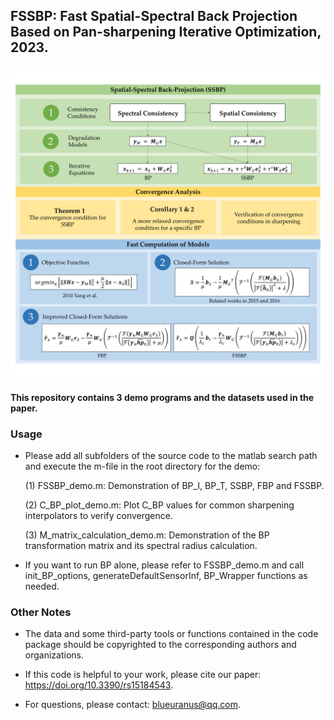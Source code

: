 ## **FSSBP: Fast Spatial-Spectral Back Projection Based on Pan-sharpening Iterative Optimization, 2023.**

![](GA.png)

**This repository contains 3 demo programs and the datasets used in the paper.**

### Usage

+ Please add all subfolders of the source code to the matlab search path and execute the m-file in the root directory for the demo: 

  (1) FSSBP_demo.m: Demonstration of BP_I, BP_T, SSBP, FBP and FSSBP.

  (2) C_BP_plot_demo.m: Plot C_BP values for common sharpening interpolators to verify convergence.

  (3) M_matrix_calculation_demo.m: Demonstration of the BP transformation matrix and its spectral radius calculation.

+ If you want to run BP alone, please refer to FSSBP_demo.m and call init_BP_options, generateDefaultSensorInf, BP_Wrapper functions as needed.


### Other Notes

+ The data and some third-party tools or functions contained in the code package should be copyrighted to the corresponding authors and organizations.

+ If this code is helpful to your work, please cite our paper: https://doi.org/10.3390/rs15184543.

+ For questions, please contact: blueuranus@qq.com.
